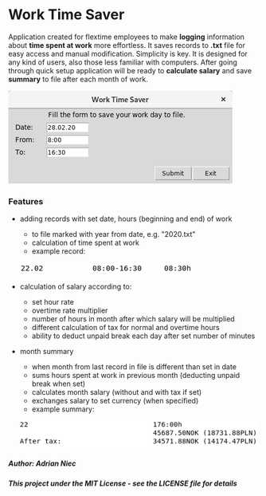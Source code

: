# Work Time Saver

Application created for flextime employees to make **logging** information about **time spent at work** more effortless. 
It saves records to **.txt** file for easy access and manual modification. Simplicity is key. It is designed for any 
kind of users, also those less familiar with computers. After going through quick setup application will be ready to 
**calculate salary** and save **summary** to file after each month of work.

![Menu](docs/img/menu.png)

### Features

- adding records with set date, hours (beginning and end) of work
    - to file marked with year from date, e.g. "2020.txt"
    - calculation of time spent at work
    - example record:
    
    ![Record](docs/img/record.png)
    
- calculation of salary according to:
    - set hour rate
    - overtime rate multiplier
    - number of hours in month after which salary will be multiplied
    - different calculation of tax for normal and overtime hours
    - ability to deduct unpaid break each day after set number of minutes
    
- month summary
    - when month from last record in file is different than set in date
    - sums hours spent at work in previous month (deducting unpaid break when set)
    - calculates month salary (without and with tax if set)
    - exchanges salary to set currency (when specified)
    - example summary:
    
    ![Summary](docs/img/summary.png)


##### Author: Adrian Niec
##### This project under the MIT License - see the LICENSE file for details